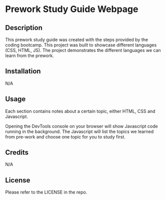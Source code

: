  # Prework Study Guide Webpage

## Description

This prework study guide was created with the steps provided by the coding bootcamp. 
This project was built to showcase different languages (CSS, HTML, JS).
The project demonstrates the different languages we can learn from the prework. 


## Installation

N/A

## Usage

Each section contains notes about a certain topic, either HTML, CSS and Javascript. 

Opening the DevTools console on your browser will show Javascript code running in the background. The Javascript will list the topics we learned from pre-work and choose one topic for you to study first. 

## Credits

N/A

## License

Please refer to the LICENSE in the repo.

